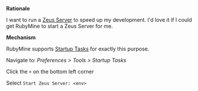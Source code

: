 **Rationale**

I want to run a [Zeus Server](https://github.com/burke/zeus) to speed up my development. I'd love it if I could get RubyMine to start a Zeus Server for me.

**Mechanism**

RubyMine supports [Startup Tasks](https://www.jetbrains.com/ruby/help/startup-tasks.html) for exactly this purpose.

Navigate to: _Preferences > Tools > Startup Tasks_

Click the `+` on the bottom left corner

Select `Start Zeus Server: <env>`
